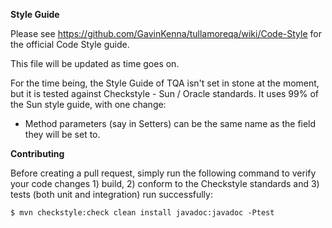 **Style Guide**

Please see https://github.com/GavinKenna/tullamoreqa/wiki/Code-Style for the official Code Style guide.

This file will be updated as time goes on.

For the time being, the Style Guide of TQA isn't set in stone at the moment, but it is tested against Checkstyle - Sun / Oracle standards.
It uses 99% of the Sun style guide, with one change:

* Method parameters (say in Setters) can be the same name as the field they will be set to.

**Contributing**

Before creating a pull request, simply run the following command to verify your code changes 1) build, 2) conform to the Checkstyle standards and 3) tests (both unit and integration) run successfully:

```
$ mvn checkstyle:check clean install javadoc:javadoc -Ptest
```
